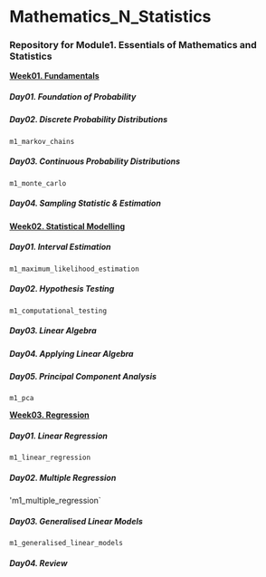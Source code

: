 # Mathematics_N_Statistics

### Repository for Module1. Essentials of Mathematics and Statistics

**<ins>Week01. Fundamentals</ins>**

##### Day01. Foundation of Probability

##### Day02. Discrete Probability Distributions

`m1_markov_chains`

##### Day03. Continuous Probability Distributions

`m1_monte_carlo`

##### Day04. Sampling Statistic & Estimation

**<ins>Week02. Statistical Modelling</ins>**

##### Day01. Interval Estimation

`m1_maximum_likelihood_estimation`

##### Day02. Hypothesis Testing

`m1_computational_testing`

##### Day03. Linear Algebra

##### Day04. Applying Linear Algebra

##### Day05. Principal Component Analysis

`m1_pca`

**<ins>Week03. Regression</ins>**

##### Day01. Linear Regression

`m1_linear_regression`

##### Day02. Multiple Regression

'm1_multiple_regression`

##### Day03. Generalised Linear Models

`m1_generalised_linear_models`

##### Day04. Review

